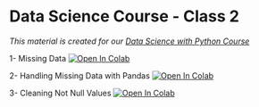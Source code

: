 # Data Science Course - Class 2
_This material is created for our [Data Science with Python Course](https://rmotr.com/data-science-python-course)_


1- Missing Data   [![Open In Colab](https://colab.research.google.com/assets/colab-badge.svg)](https://colab.research.google.com/github.com/Tubor009/data-cleaning-rmotr-freecodecamp/blob/master/1%20-%20Missing%20Data.ipynb)

2- Handling Missing Data with Pandas
[![Open In Colab](https://colab.research.google.com/assets/colab-badge.svg)](https://colab.research.google.com/github.com/Tubor009/data-cleaning-rmotr-freecodecamp/blob/master/2%20-%20Handling%20Missing%20Data%20with%20Pandas.ipynb)



3- Cleaning Not Null Values
[![Open In Colab](https://colab.research.google.com/assets/colab-badge.svg)](https://colab.research.google.com/github.com/Tubor009/data-cleaning-rmotr-freecodecamp/blob/master/3%20-%20Cleaning%20Not%20Null%20Values.ipynb)
